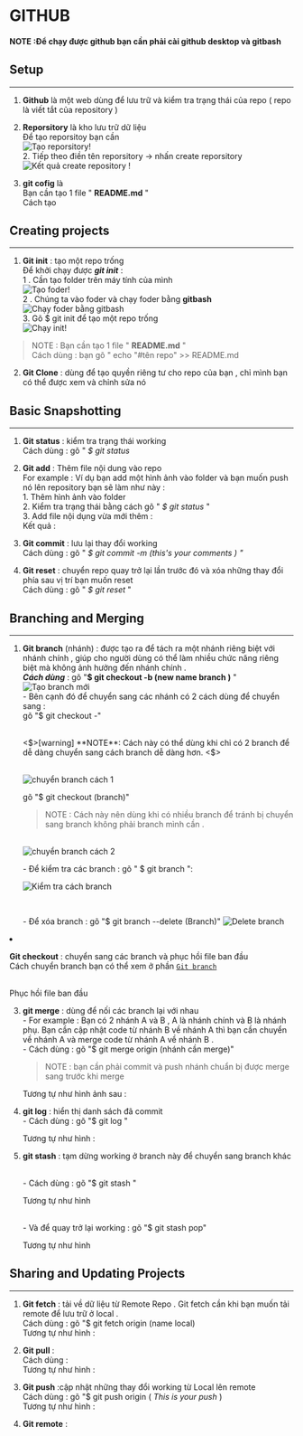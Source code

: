 # **GITHUB**

#### NOTE :Để chạy được github bạn cần phải cài **github desktop và gitbash** <br>
## **Setup**
***
  1. **Github** là một web dùng để lưu trữ và kiểm tra trạng thái của repo ( repo là viết tắt của repository )
  2. **Reporsitory** là kho lưu trữ dữ liệu 
  <br>   Để tạo reporsitoy bạn cần
  <br> ![Tạo reporsitory!](/Screenshot%202023-02-27%20151732.png) 
  <br > 2. Tiếp theo điền tên reporsitory -> nhấn create reporsitory 
  <br> ![Kết quả create repository !](/K%E1%BA%BFt%20qu%E1%BA%A3%20create%20repository.png)

  3. **git cofig** là 
   <br> Bạn cần tạo 1 file " **README.md** " <br>
   Cách tạo 
     <!-- <br> hình ảnh  -->
## **Creating projects**
***
 1. **Git init** : tạo một repo trống <br> Để khởi chạy được ___git init___ :
         <br> 1 . Cần tạo folder trên máy tính của mình <br> ![Tạo foder!](/Screenshot%202023-02-27%20153230.png)
         <br>2 . Chúng ta vào foder và chạy foder bằng **gitbash** 
         <br>![Chạy foder bằng gitbash](/Screenshot%202023-02-27%20153255.png)
      <br>3. Gõ $ git init để tạo một repo trống 
      <br> ![Chạy init!](/T%E1%BA%A1o%20README.mn.png)
 >  NOTE : 
           Bạn cần tạo 1 file " **README.md** " <br>
           Cách dùng : bạn gõ " echo "#tên repo" >> README.md
     <!-- <br> ![Tạo REAME.md!](/) <br> -->

 2. **Git Clone** : dùng để tạo quyền riêng tư cho repo của bạn , chỉ mình bạn có thể được xem và chỉnh sửa nó 
  <!-- <br> hình ảnh  -->
## **Basic Snapshotting** 
***
1. **Git status** : kiểm tra trạng thái working 
   <br> Cách dùng : gõ " *$ git status*
   <!-- hình ảnh  -->

2. **Git add** : Thêm file nội dung vào repo <br> For example : Ví dụ bạn add một hình ảnh vào folder và bạn muốn push nó lên repository bạn sẽ làm như này :
 <br> 1. Thêm hình ảnh vào folder 
 <br> 2. Kiểm tra trạng thái bằng cách gõ " *$ git status* "
 <br> 3. Add file nội dụng vừa mới thêm :
    <br> Kết quả : 
    <!-- hình ảnh  -->
3. **Git commit** : lưu lại thay đổi working
   <br>Cách dùng : gõ " *$ git commit -m (this's your comments ) "* 
   <!-- hình ảnh  -->
4. **Git reset** : chuyển repo quay trở lại lần trước đó và xóa những thay đổi phía sau vị trí bạn muốn reset
  <br> Cách dùng : gõ " *$ git reset* "
  <!-- <br> hình ảnh  -->

## **Branching and Merging**
***
1. **Git branch** (nhánh) : được tạo ra để tách ra một nhánh riêng biệt với nhánh chính , giúp cho người dùng có thể làm nhiều chức năng riêng biệt mà không ảnh hưởng đến nhánh chính .
   <br> ***Cách dùng*** : gõ "**$ git checkout -b (new name branch )** "
   <br>![Tạo branch mới](/t%E1%BA%A1o%20th%C3%AAm%20branch%20.jpg)
<br> - Bên cạnh đó để chuyển sang các nhánh có 2 cách dùng để chuyển sang :
   <br> gõ "$ git checkout -"
   
   <br> 
   <$>[warning]
    **NOTE**: Cách này có thể dùng khi chỉ có 2 branch để dễ dàng chuyển sang cách branch dễ dàng hơn.
   <$>

   <br>![chuyển branch cách 1](/chuy%E1%BB%83n%20branch%20c%C3%A1ch%201.jpg)
  
   gõ "$ git checkout (branch)"
  
   > NOTE : Cách này nên dùng khi có nhiều branch để tránh bị chuyển sang branch không phải branch mình cần .

   <br>![chuyển branch cách 2](/chuy%E1%BB%83n%20branch%20c%C3%A1ch%202.jpg)
   </ol>
   <ol>- Để kiểm tra các branch : gõ " $ git branch ":
    
   ![Kiểm tra cách branch](/Check%20branch.jpg)
   </ol>  

   <br> <ol>- Để xóa branch : gõ "$ git branch --delete (Branch)"
   ![Delete branch](/delete%20branch.jpg) </ol>

 2. **Git checkout** : chuyển sang các branch và phục hồi file ban đầu 
    <br>Cách chuyển branch bạn có thể xem ở phần [`Git branch`](#)

    <br> Phục hồi file ban đầu 
  <!-- <br> hình ảnh   -->
  

 3. **git merge** : dùng để nối các branch lại với nhau 
      <br> - For example : Bạn có 2 nhánh A và B , A là nhánh chính và B là nhánh phụ. Bạn cần cập nhật code từ nhánh B về nhánh A thì bạn cần chuyển về nhánh A và merge code từ nhánh A về nhánh B .
      <br> - Cách dùng : gõ "$ git merge origin (nhánh cần merge)"
      > NOTE : bạn cần phải commit và push nhánh chuẩn bị được merge sang trước khi merge

       Tương tự như hình ảnh sau : 
   <!-- <br> hình ảnh   -->

 4. **git log** : hiển thị danh sách đã commit 
    <br>- Cách dùng : gõ "$ git log "
   
    Tương tự như hình :

   <!-- <br> hình ảnh  -->


 5. **git stash** : tạm dừng working ở branch này để chuyển sang branch khác 

    <br>- Cách dùng : gõ "$ git stash "

    Tương tự như hình 
       <!-- <br> hình ảnh  -->
   
    <br> - Và để quay trở lại working : gõ "$ git stash pop"
    
    Tương tự như hình 
       <!-- <br> hình ảnh  -->
## **Sharing and Updating Projects**   
***
   1. **Git fetch** :  tải về dữ liệu từ Remote Repo . Git fetch cần khi bạn muốn tải remote để lưu trữ ở local . 
   <br> Cách dùng : gõ "$ git fetch origin (name local)
   <br> Tương tự như hình : 
   <!-- <br> hình ảnh  -->
   2. **Git pull** : 
   <br> Cách dùng : 
   <br> Tương tự như hình : 
   <!-- <br> hình ảnh  -->
   3. **Git push** :cập nhật những thay đổi working từ Local lên remote 
   <br> Cách dùng : gõ "$ git push origin ( *This is your push* )
   <br> Tương tự như hình : 
   <!-- <br> hình ảnh  -->
   4. **Git remote** : 






   
   
   